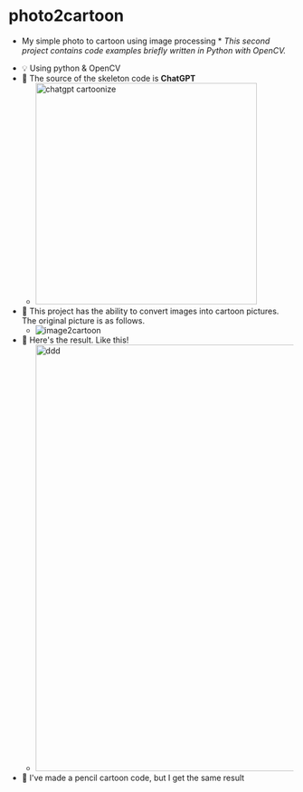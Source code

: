 # photo2cartoon
* My simple photo to cartoon using image processing *
*This second project contains code examples briefly written in Python with OpenCV.*

- 💡 Using python & OpenCV
- 🎡 The source of the skeleton code is **ChatGPT** 
  - <img width="391" alt="chatgpt cartoonize" src="https://user-images.githubusercontent.com/90232567/228506567-9316a4c3-5bd0-4d32-bd32-a9890bd65d1a.png">
- 🚀 This project has the ability to convert images into cartoon pictures. The original picture is as follows.
  - ![image2cartoon](https://user-images.githubusercontent.com/90232567/228507073-6166f5c9-cff9-404b-89cb-e7dc5b4cae7a.jpg)
- 🌄 Here's the result. Like this!
  - <img width="753" alt="ddd" src="https://user-images.githubusercontent.com/90232567/228512764-4ec4a029-684b-4de6-b6e2-5f4622a22980.png">
- 🎪 I've made a pencil cartoon code, but I get the same result
